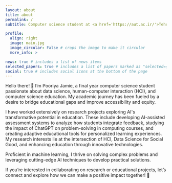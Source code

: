 ```yaml
---
layout: about
title: about
permalink: /
subtitle: Computer science student at <a href='https://aut.ac.ir/'>Tehran Polytechnic</a>.

profile:
  align: right
  image: main.jpg
  image_circular: False # crops the image to make it circular
  more_info: >

news: true # includes a list of news items
selected_papers: true # includes a list of papers marked as "selected={true}"
social: true # includes social icons at the bottom of the page
---
```


Hello there! 👋 I’m Pooriya Jamie, a final year computer science student passionate about data science, human-computer interaction (HCI), and computer science education. My academic journey has been fueled by a desire to bridge educational gaps and improve accessibility and equity.

I have worked extensively on research projects exploring AI's transformative potential in education. These include developing AI-assisted assessment systems to analyze how students integrate feedback, studying the impact of ChatGPT on problem-solving in computing courses, and creating adaptive educational tools for personalized learning experiences. My research interests lie at the intersection of HCI, Data Science for Social Good, and enhancing education through innovative technologies.

Proficient in machine learning, I thrive on solving complex problems and leveraging cutting-edge AI techniques to develop practical solutions.

If you’re interested in collaborating on research or educational projects, let’s connect and explore how we can make a positive impact together! 🚀
